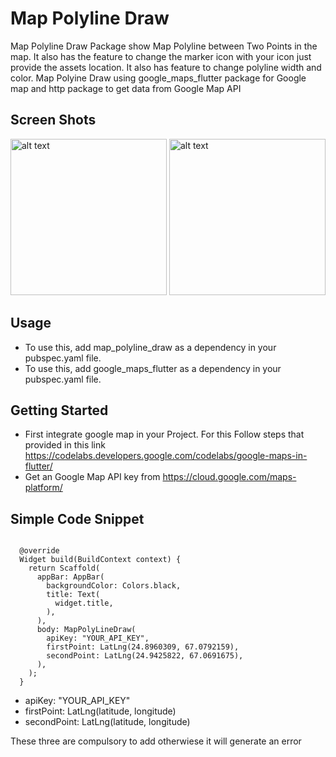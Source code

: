 # Map Polyline Draw

Map Polyline Draw Package show Map Polyline between Two Points in the map. It also has the feature to change the marker icon with your icon just provide the assets location. It also has feature to change polyline width and color. Map Polyine Draw using google_maps_flutter package for Google map and http package to get data from Google Map API

## Screen Shots
<img src="https://drive.google.com/uc?export=view&id=1B-crKk30r6PS7tqITBZ-oedi1irN93jt" alt="alt text" width="250">
<img src="https://drive.google.com/uc?export=view&id=1xoRxpjuxEIvuD1PINcJRjgV5yOAxuZN3" alt="alt text" width="250">

## Usage
* To use this, add map_polyline_draw as a dependency in your pubspec.yaml file.
* To use this, add google_maps_flutter as a dependency in your pubspec.yaml file.

## Getting Started
* First integrate google map in your Project. For this Follow steps that provided in this link https://codelabs.developers.google.com/codelabs/google-maps-in-flutter/
* Get an Google Map API key from https://cloud.google.com/maps-platform/

## Simple Code Snippet
```flutter

  @override
  Widget build(BuildContext context) {
    return Scaffold(
      appBar: AppBar(
        backgroundColor: Colors.black,
        title: Text(
          widget.title,
        ),
      ),
      body: MapPolyLineDraw(
        apiKey: "YOUR_API_KEY",
        firstPoint: LatLng(24.8960309, 67.0792159),
        secondPoint: LatLng(24.9425822, 67.0691675),
      ),
    );
  }
```
* apiKey: "YOUR_API_KEY"
* firstPoint: LatLng(latitude, longitude)
* secondPoint: LatLng(latitude, longitude)

These three are compulsory to add otherwiese it will generate an error
